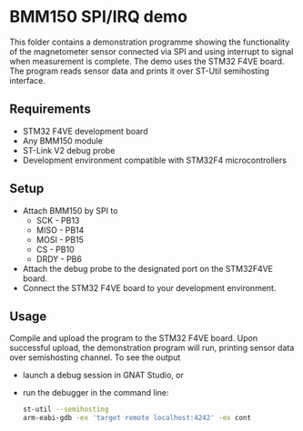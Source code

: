 # BMM150 SPI/IRQ demo

This folder contains a demonstration programme showing the functionality
of the magnetometer sensor connected via SPI and using interrupt to signal
when measurement is complete. The demo uses the STM32 F4VE board.
The program reads sensor data and prints it over ST-Util semihosting
interface.

## Requirements

* STM32 F4VE development board
* Any BMM150 module
* ST-Link V2 debug probe
* Development environment compatible with STM32F4 microcontrollers

## Setup

* Attach BMM150 by SPI to
  * SCK  - PB13
  * MISO - PB14
  * MOSI - PB15
  * CS   - PB10
  * DRDY - PB6
* Attach the debug probe to the designated port on the STM32F4VE board.
* Connect the STM32 F4VE board to your development environment.

## Usage

Compile and upload the program to the STM32 F4VE board. Upon successful upload,
the demonstration program will run, printing sensor data over semishosting
channel. To see the output

* launch a debug session in GNAT Studio, or
* run the debugger in the command line:

  ```sh
  st-util --semihosting
  arm-eabi-gdb -ex 'target remote localhost:4242' -ex cont
  ```
